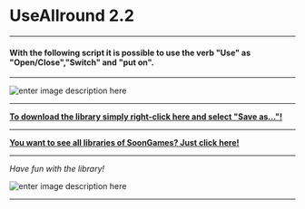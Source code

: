 # UseAllround 2.2
---
#### With the following script it is possible to use the verb "Use" as "Open/Close","Switch" and "put on".
---

![enter image description here](https://i.imgur.com/pWj4Fcv.gif)

---
**[To download the library simply right-click here and select "Save as..."!](https://github.com/SoonGames/quest_libraries/raw/master/UseAllround/UseAllround.aslx)**

---
**[You want to see all libraries of SoonGames? Just click here!](https://github.com/SoonGames/quest_libraries)**

---

*Have fun with the library!*

![enter image description here](https://i.imgur.com/lNRf4L7.png)

---